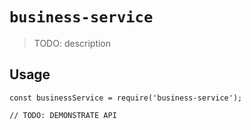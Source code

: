 # `business-service`

> TODO: description

## Usage

```
const businessService = require('business-service');

// TODO: DEMONSTRATE API
```
